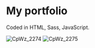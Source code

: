 # My portfolio

Coded in HTML, Sass, JavaScript.

![CpWz_2274](https://user-images.githubusercontent.com/58806247/122690031-30402600-d227-11eb-98de-2eb8333dd383.png)
![CpWz_2275](https://user-images.githubusercontent.com/58806247/122690029-2a4a4500-d227-11eb-8886-29967a282887.png)
